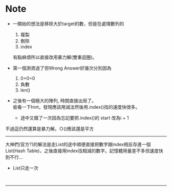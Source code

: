 # Note
 
- 一開始的想法是移除大於target的數，但是在處理數列的
  1. 複製
  2. 刪除
  3. index 
    
    有點麻煩所以直接改用暴力解(雙重迴圈)。<br>

- 第一個測資過了但Wrong Answer好幾次分別因為
  1. 0+0=0
  2. 負數
  3. len()<br>

- 之後有一個極大的陣列, 時間直接出局了。<br>
偷看一下hint，發現應該用減法然後用.index()找的速度快很多。<br>
  - 途中又錯了一次因為忘記要把.index()的 start 改為i + 1

不過這仍然還算是暴力解。Ｏ()應該還是平方

---
大神們(官方?)的解法是走List的途中順便直接把數字跟index相反存進一個List(Hash Table)，之後直接用index找相減的數字。記憶體用量差不多但速度快到不行...
  - List只走一次
<br>

---


